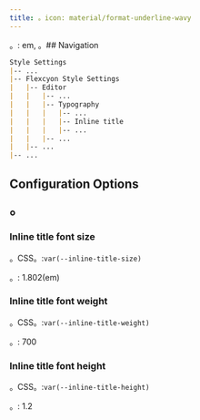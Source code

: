 ```yaml
---
title: 。icon: material/format-underline-wavy
---
```


。: em, 。## Navigation

```md
Style Settings
|-- ...
|-- Flexcyon Style Settings
|   |-- Editor
|   |   |-- ...
|   |   |-- Typography
|   |   |   |-- ...
|   |   |   |-- Inline title
|   |   |   |-- ...
|   |   |-- ...
|   |-- ...
|-- ...
```

## Configuration Options

<span style="font-size: 1.802em; font-weight: 700; line-height: 1.2;">
。</span>

### Inline title font size

。CSS。:`var(--inline-title-size)`

。: 1.802(em)

### Inline title font weight

。CSS。:`var(--inline-title-weight)`

。: 700

### Inline title font height

。CSS。:`var(--inline-title-height)`

。: 1.2

